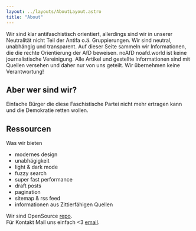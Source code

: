 ```yaml
---
layout: ../layouts/AboutLayout.astro
title: "About"
---
```


Wir sind klar antifaschistisch orientiert, allerdings sind wir in unserer Neutralität nicht Teil der Antifa o.ä. Gruppierungen. Wir sind neutral, unabhängig und transparent. Auf dieser Seite sammeln wir Informationen, die die rechte Orientierung der AfD beweisen. noAfD noafd.world ist keine journalistische Vereinigung. Alle Artikel und gestellte Informationen sind mit Quellen versehen und daher nur von uns geteilt. Wir übernehmen keine Verantwortung!

## Aber wer sind wir?

Einfache Bürger die diese Faschistische Partei nicht mehr ertragen kann und die Demokratie retten wollen.

## Ressourcen

Was wir bieten

- modernes design
- unabhägigkeit
- light & dark mode
- fuzzy search
- super fast performance
- draft posts
- pagination
- sitemap & rss feed
- informationen aus Zittierfähigen Quellen

Wir sind OpenSource [repo](https://github.com/real-airbauer/noafd).  
Für Kontakt Mail uns einfach <3 [email](mailto:about@noafd.world).
